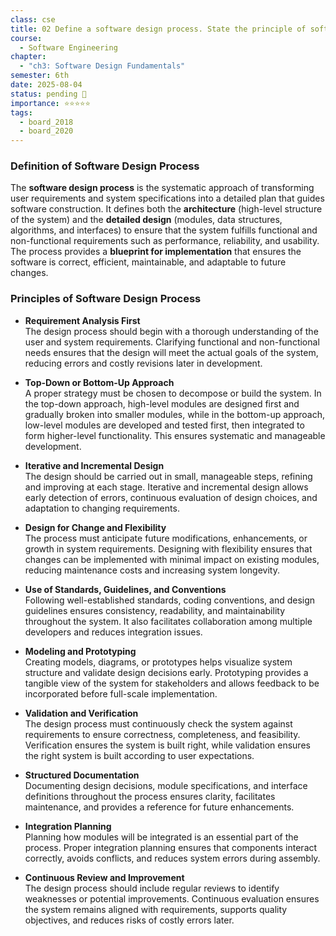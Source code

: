 ```yaml
---
class: cse
title: 02 Define a software design process. State the principle of software design process.
course:
  - Software Engineering
chapter:
  - "ch3: Software Design Fundamentals"
semester: 6th
date: 2025-08-04
status: pending 🛑
importance: ⭐⭐⭐⭐⭐
tags:
  - board_2018
  - board_2020
---
```


### Definition of Software Design Process

The **software design process** is the systematic approach of transforming user requirements and system specifications into a detailed plan that guides software construction. It defines both the **architecture** (high-level structure of the system) and the **detailed design** (modules, data structures, algorithms, and interfaces) to ensure that the system fulfills functional and non-functional requirements such as performance, reliability, and usability. The process provides a **blueprint for implementation** that ensures the software is correct, efficient, maintainable, and adaptable to future changes.

### Principles of Software Design Process

- **Requirement Analysis First**  
    The design process should begin with a thorough understanding of the user and system requirements. Clarifying functional and non-functional needs ensures that the design will meet the actual goals of the system, reducing errors and costly revisions later in development.
    
- **Top-Down or Bottom-Up Approach**  
    A proper strategy must be chosen to decompose or build the system. In the top-down approach, high-level modules are designed first and gradually broken into smaller modules, while in the bottom-up approach, low-level modules are developed and tested first, then integrated to form higher-level functionality. This ensures systematic and manageable development.
    
- **Iterative and Incremental Design**  
    The design should be carried out in small, manageable steps, refining and improving at each stage. Iterative and incremental design allows early detection of errors, continuous evaluation of design choices, and adaptation to changing requirements.
    
- **Design for Change and Flexibility**  
    The process must anticipate future modifications, enhancements, or growth in system requirements. Designing with flexibility ensures that changes can be implemented with minimal impact on existing modules, reducing maintenance costs and increasing system longevity.
    
- **Use of Standards, Guidelines, and Conventions**  
    Following well-established standards, coding conventions, and design guidelines ensures consistency, readability, and maintainability throughout the system. It also facilitates collaboration among multiple developers and reduces integration issues.
    
- **Modeling and Prototyping**  
    Creating models, diagrams, or prototypes helps visualize system structure and validate design decisions early. Prototyping provides a tangible view of the system for stakeholders and allows feedback to be incorporated before full-scale implementation.
    
- **Validation and Verification**  
    The design process must continuously check the system against requirements to ensure correctness, completeness, and feasibility. Verification ensures the system is built right, while validation ensures the right system is built according to user expectations.
    
- **Structured Documentation**  
    Documenting design decisions, module specifications, and interface definitions throughout the process ensures clarity, facilitates maintenance, and provides a reference for future enhancements.
    
- **Integration Planning**  
    Planning how modules will be integrated is an essential part of the process. Proper integration planning ensures that components interact correctly, avoids conflicts, and reduces system errors during assembly.
    
- **Continuous Review and Improvement**  
    The design process should include regular reviews to identify weaknesses or potential improvements. Continuous evaluation ensures the system remains aligned with requirements, supports quality objectives, and reduces risks of costly errors later.